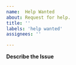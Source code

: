 ```yaml
---
name:  Help Wanted
about: Request for help.
title: ''
labels: 'help wanted'
assignees: ''

---
```


**Describe the Issue**

